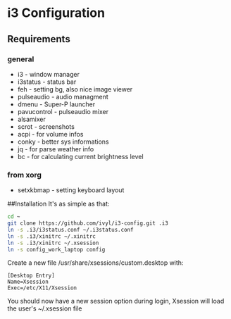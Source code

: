 # i3 Configuration

## Requirements
### general
* i3 - window manager
* i3status - status bar
* feh - setting bg, also nice image viewer
* pulseaudio - audio managment
* dmenu - Super-P launcher
* pavucontrol - pulseaudio mixer
* alsamixer
* scrot - screenshots
* acpi - for volume infos
* conky - better sys informations
* jq - for parse weather info
* bc - for calculating current brightness level
### from xorg
* setxkbmap - setting keyboard layout


##Installation
It's as simple as that:

```bash
cd ~
git clone https://github.com/ivyl/i3-config.git .i3
ln -s .i3/i3status.conf ~/.i3status.conf
ln -s .i3/xinitrc ~/.xinitrc
ln -s .i3/xinitrc ~/.xsession
ln -s config_work_laptop config
```

Create a new file /usr/share/xsessions/custom.desktop with:
```
[Desktop Entry]
Name=Xsession
Exec=/etc/X11/Xsession
```
You should now have a new session option during login, Xsession will load the user's ~/.xsession file 
